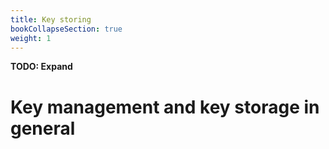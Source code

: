 ```yaml
---
title: Key storing
bookCollapseSection: true
weight: 1
---
```


**TODO: Expand**

# Key management and key storage in general 